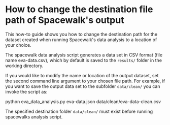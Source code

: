 # How to change the destination file path of Spacewalk's output

This how-to guide shows you how to change the destination path for the dataset created when running Spacewalk's data analysis to a location of your choice.

The spacewalk data analysis script generates a data set in CSV format (file name eva-data.csv), which by default is saved to the `results/` folder in the working directory.

If you would like to modify the name or location of the output dataset, set the
second command line argument to your chosen file path.
For example, if you want to save the output data set to the subfolder `data/clean/` you can
invoke the script as:

python eva_data_analysis.py eva-data.json data/clean/eva-data-clean.csv

The specified destination folder `data/clean/` must exist before running spacewalks analysis script.
